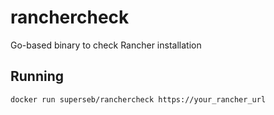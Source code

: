 # ranchercheck
Go-based binary to check Rancher installation

## Running
```
docker run superseb/ranchercheck https://your_rancher_url
```
